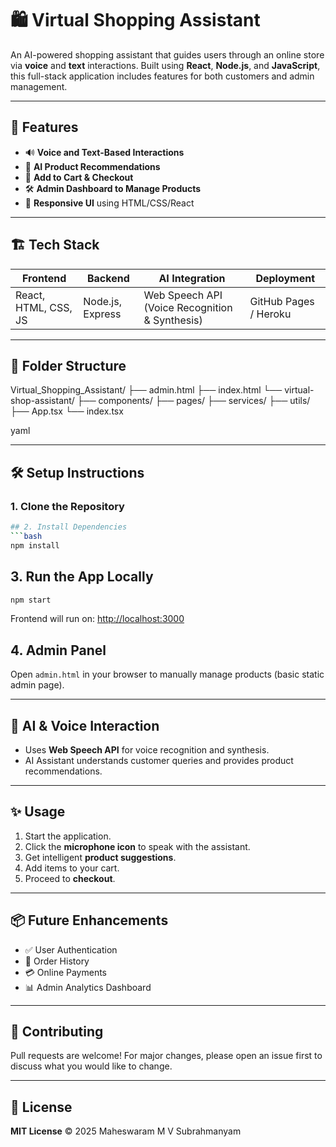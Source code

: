 # 🛍️ Virtual Shopping Assistant

An AI-powered shopping assistant that guides users through an online store via **voice** and **text** interactions. Built using **React**, **Node.js**, and **JavaScript**, this full-stack application includes features for both customers and admin management.

---

## 🚀 Features

- 🔊 **Voice and Text-Based Interactions**
- 🧠 **AI Product Recommendations**
- 🛒 **Add to Cart & Checkout**
- 🛠️ **Admin Dashboard to Manage Products**
- 🎨 **Responsive UI** using HTML/CSS/React

---

## 🏗️ Tech Stack

| Frontend         | Backend          | AI Integration        | Deployment               |
|------------------|------------------|------------------------|--------------------------|
| React, HTML, CSS, JS | Node.js, Express | Web Speech API (Voice Recognition & Synthesis) | GitHub Pages / Heroku |

---

## 📁 Folder Structure
Virtual_Shopping_Assistant/ ├── admin.html ├── index.html └── virtual-shop-assistant/ ├── components/ ├── pages/ ├── services/ ├── utils/ ├── App.tsx └── index.tsx

yaml


---

## 🛠️ Setup Instructions

### 1. Clone the Repository

```bash
## 2. Install Dependencies
```bash
npm install
```

## 3. Run the App Locally
```bash
npm start
```
Frontend will run on: [http://localhost:3000](http://localhost:3000)

## 4. Admin Panel
Open `admin.html` in your browser to manually manage products (basic static admin page).

---

## 🧠 AI & Voice Interaction
- Uses **Web Speech API** for voice recognition and synthesis.
- AI Assistant understands customer queries and provides product recommendations.

---

## ✨ Usage
1. Start the application.
2. Click the **microphone icon** to speak with the assistant.
3. Get intelligent **product suggestions**.
4. Add items to your cart.
5. Proceed to **checkout**.

---

## 📦 Future Enhancements
- ✅ User Authentication  
- 🧾 Order History  
- 💳 Online Payments  
- 📊 Admin Analytics Dashboard  

---

## 🤝 Contributing
Pull requests are welcome! For major changes, please open an issue first to discuss what you would like to change.

---

## 📄 License
**MIT License** © 2025 Maheswaram M V Subrahmanyam
